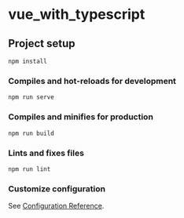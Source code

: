 # vue_with_typescript

## Project setup
```
npm install
```

### Compiles and hot-reloads for development
```
npm run serve
```

### Compiles and minifies for production
```
npm run build
```

### Lints and fixes files
```
npm run lint
```

### Customize configuration
See [Configuration Reference](https://cli.vuejs.org/config/).

<!--
参考サイト
[Vue JS 3 Tutorial for Beginners #1 - Introduction - YouTube](https://www.youtube.com/watch?v=YrxBCBibVo0&list=PL4cUxeGkcC9hYYGbV60Vq3IXYNfDk8At1)
[簡単な例で始めるVue3でTypeScript入門 | アールエフェクト](https://reffect.co.jp/vue/vue3-typescript)

VueとTypeScriptを使用する場合は以下の2つがある
([【2021年版】Vue.js + TypeScriptの開発スタイル - RAKUS Developers Blog | ラクス エンジニアブログ](https://tech-blog.rakus.co.jp/entry/20210901/frontend#%E3%81%BE%E3%81%A8%E3%82%81))
- Object Style
- Class Style

Vue3以降ではObject Styleが公式になるらしい

その他参考
[Vue Composition APIのrefとreactiveを解説！違いと使い分け－こばてくブログ](https://kobatech-blog.com/vue-composition-api-ref-reactive/)
[VuejsとTypeScriptで快適にコーティングをするTips](https://zenn.dev/ryusou/articles/vuejs-typescript20210129)

後々試してみたい
[Vue + JSX + Nuxt Composition API で最高のフロント開発体験 - ANDPAD Tech Blog](https://tech.andpad.co.jp/entry/2021/07/01/170000)
 -->

